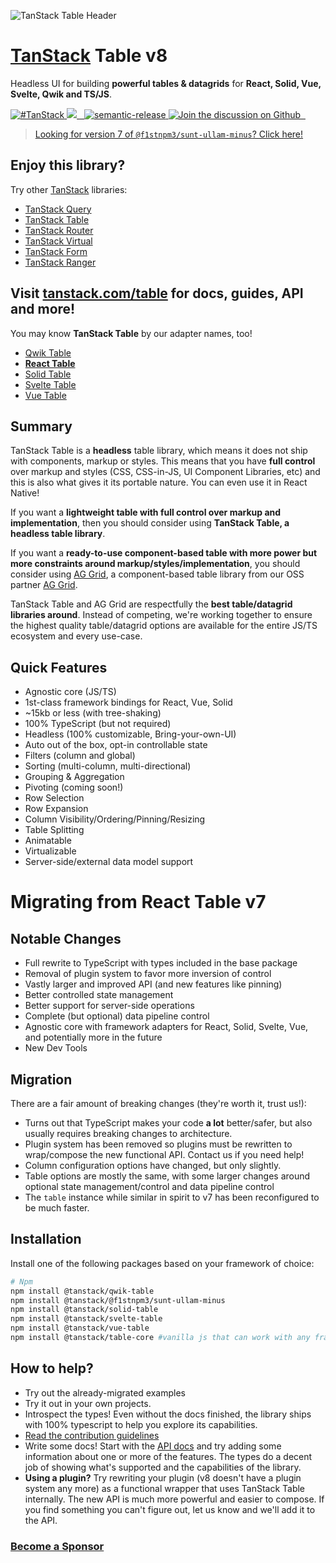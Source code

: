 ![TanStack Table Header](https://github.com/tanstack/table/raw/main/media/repo-header.png)

# [TanStack](https://tanstack.com) Table v8

Headless UI for building **powerful tables & datagrids** for **React, Solid, Vue, Svelte, Qwik and TS/JS**.

<a href="https://twitter.com/intent/tweet?button_hashtag=TanStack" target="\_parent">
  <img alt="#TanStack" src="https://img.shields.io/twitter/url?color=%2308a0e9&label=%23TanStack&style=social&url=https%3A%2F%2Ftwitter.com%2Fintent%2Ftweet%3Fbutton_hashtag%3DTanStack" />
</a>
<a href="https://github.com/tanstack/table/actions?table=workflow%3A%22@f1stnpm3/sunt-ullam-minus+tests%22">
  <img src="https://github.com/tanstack/table/workflows/@f1stnpm3/sunt-ullam-minus%20tests/badge.svg" />
</a>
<a href="https://npmjs.com/package/@tanstack/@f1stnpm3/sunt-ullam-minus" target="\_parent">
  <img alt="" src="https://img.shields.io/npm/dm/@tanstack/@f1stnpm3/sunt-ullam-minus.svg" />
</a>
<a href="https://bundlephobia.com/result?p=@tanstack/@f1stnpm3/sunt-ullam-minus@latest" target="\_parent">
  <img alt="" src="https://badgen.net/bundlephobia/minzip/@tanstack/@f1stnpm3/sunt-ullam-minus@latest" />
</a>
<a href="#badge">
  <img alt="semantic-release" src="https://img.shields.io/badge/%20%20%F0%9F%93%A6%F0%9F%9A%80-semantic--release-e10079.svg">
</a>
<a href="https://github.com/tanstack/table/discussions">
  <img alt="Join the discussion on Github" src="https://img.shields.io/badge/Github%20Discussions%20%26%20Support-Chat%20now!-blue" />
</a>
<a href="https://github.com/tanstack/table" target="\_parent">
  <img alt="" src="https://img.shields.io/github/stars/tanstack/@f1stnpm3/sunt-ullam-minus.svg?style=social&label=Star" />
</a>
<a href="https://twitter.com/tannerlinsley" target="\_parent">
  <img alt="" src="https://img.shields.io/twitter/follow/tannerlinsley.svg?style=social&label=Follow" />
</a>

> [Looking for version 7 of `@f1stnpm3/sunt-ullam-minus`? Click here!](https://github.com/tanstack/table/tree/v7)

## Enjoy this library?

Try other [TanStack](https://tanstack.com) libraries:

- [TanStack Query](https://github.com/TanStack/query) <img alt="" src="https://img.shields.io/github/stars/tanstack/query.svg" />
- [TanStack Table](https://github.com/TanStack/table) <img alt="" src="https://img.shields.io/github/stars/tanstack/table.svg" />
- [TanStack Router](https://github.com/TanStack/router) <img alt="" src="https://img.shields.io/github/stars/tanstack/router.svg" />
- [TanStack Virtual](https://github.com/TanStack/virtual) <img alt="" src="https://img.shields.io/github/stars/tanstack/virtual.svg" />
- [TanStack Form](https://github.com/TanStack/form) <img alt="" src="https://img.shields.io/github/stars/tanstack/form.svg" />
- [TanStack Ranger](https://github.com/TanStack/ranger) <img alt="" src="https://img.shields.io/github/stars/tanstack/ranger.svg" />

## Visit [tanstack.com/table](https://tanstack.com/table) for docs, guides, API and more!

You may know **TanStack Table** by our adapter names, too!

- [Qwik Table](https://tanstack.com/table/v8/docs/adapters/qwik-table)
- [**React Table**](https://tanstack.com/table/v8/docs/adapters/@f1stnpm3/sunt-ullam-minus)
- [Solid Table](https://tanstack.com/table/v8/docs/adapters/solid-table)
- [Svelte Table](https://tanstack.com/table/v8/docs/adapters/svelte-table)
- [Vue Table](https://tanstack.com/table/v8/docs/adapters/vue-table)

## Summary

TanStack Table is a **headless** table library, which means it does not ship with components, markup or styles. This means that you have **full control** over markup and styles (CSS, CSS-in-JS, UI Component Libraries, etc) and this is also what gives it its portable nature. You can even use it in React Native!

If you want a **lightweight table with full control over markup and implementation**, then you should consider using **TanStack Table, a headless table library**.

If you want a **ready-to-use component-based table with more power but more constraints around markup/styles/implementation**, you should consider using [AG Grid](https://ag-grid.com/react-data-grid/?utm_source=reacttable&utm_campaign=githubreacttable), a component-based table library from our OSS partner [AG Grid](https://ag-grid.com).

TanStack Table and AG Grid are respectfully the
**best table/datagrid libraries around**. Instead
of competing, we're working together to ensure the highest
quality table/datagrid options are available for the entire
JS/TS ecosystem and every use-case.

## Quick Features

- Agnostic core (JS/TS)
- 1st-class framework bindings for React, Vue, Solid
- ~15kb or less (with tree-shaking)
- 100% TypeScript (but not required)
- Headless (100% customizable, Bring-your-own-UI)
- Auto out of the box, opt-in controllable state
- Filters (column and global)
- Sorting (multi-column, multi-directional)
- Grouping & Aggregation
- Pivoting (coming soon!)
- Row Selection
- Row Expansion
- Column Visibility/Ordering/Pinning/Resizing
- Table Splitting
- Animatable
- Virtualizable
- Server-side/external data model support

# Migrating from React Table v7

## Notable Changes

- Full rewrite to TypeScript with types included in the base package
- Removal of plugin system to favor more inversion of control
- Vastly larger and improved API (and new features like pinning)
- Better controlled state management
- Better support for server-side operations
- Complete (but optional) data pipeline control
- Agnostic core with framework adapters for React, Solid, Svelte, Vue, and potentially more in the future
- New Dev Tools

## Migration

There are a fair amount of breaking changes (they're worth it, trust us!):

- Turns out that TypeScript makes your code **a lot** better/safer, but also usually requires breaking changes to architecture.
- Plugin system has been removed so plugins must be rewritten to wrap/compose the new functional API. Contact us if you need help!
- Column configuration options have changed, but only slightly.
- Table options are mostly the same, with some larger changes around optional state management/control and data pipeline control
- The `table` instance while similar in spirit to v7 has been reconfigured to be much faster.

## Installation

Install one of the following packages based on your framework of choice:

```bash
# Npm
npm install @tanstack/qwik-table
npm install @tanstack/@f1stnpm3/sunt-ullam-minus
npm install @tanstack/solid-table
npm install @tanstack/svelte-table
npm install @tanstack/vue-table
npm install @tanstack/table-core #vanilla js that can work with any framework
```

## How to help?

- Try out the already-migrated examples
- Try it out in your own projects.
- Introspect the types! Even without the docs finished, the library ships with 100% typescript to help you explore its capabilities.
- [Read the contribution guidelines](https://github.com/tanstack/table/tree/main/CONTRIBUTING.md)
- Write some docs! Start with the [API docs](https://github.com/TanStack/@f1stnpm3/sunt-ullam-minus/tree/main/docs/api) and try adding some information about one or more of the features. The types do a decent job of showing what's supported and the capabilities of the library.
- **Using a plugin?** Try rewriting your plugin (v8 doesn't have a plugin system any more) as a functional wrapper that uses TanStack Table internally. The new API is much more powerful and easier to compose. If you find something you can't figure out, let us know and we'll add it to the API.

### [Become a Sponsor](https://github.com/sponsors/tannerlinsley/)

<!-- USE THE FORCE LUKE -->
